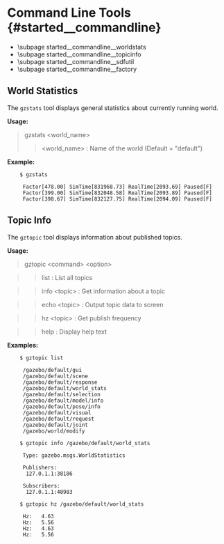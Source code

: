 Command Line Tools {#started__commandline}
======================

- \subpage started__commandline__worldstats
- \subpage started__commandline__topicinfo
- \subpage started__commandline__sdfutil
- \subpage started__commandline__factory

World Statistics
--

The `gzstats` tool displays general statistics about currently running world.

**Usage:**

 > gzstats \<world_name\>
 > > \<world_name\> : Name of the world (Default = "default")

**Example:**

        $ gzstats
        
         Factor[478.00] SimTime[831968.73] RealTime[2093.69] Paused[F]
         Factor[399.00] SimTime[832048.58] RealTime[2093.89] Paused[F]
         Factor[398.67] SimTime[832127.75] RealTime[2094.09] Paused[F]

Topic Info
--
The `gztopic` tool displays information about published topics.

**Usage:**

>  gztopic \<command\> \<option\>

> > list         : List all topics

> > info \<topic\> : Get information about a topic

> > echo \<topic\> : Output topic data to screen

> > hz \<topic\>   : Get publish frequency

> > help         : Display help text

**Examples:**

        $ gztopic list
        
         /gazebo/default/gui
         /gazebo/default/scene
         /gazebo/default/response
         /gazebo/default/world_stats
         /gazebo/default/selection
         /gazebo/default/model/info
         /gazebo/default/pose/info
         /gazebo/default/visual
         /gazebo/default/request
         /gazebo/default/joint
         /gazebo/world/modify

        $ gztopic info /gazebo/default/world_stats
        
         Type: gazebo.msgs.WorldStatistics
         
         Publishers:
          127.0.1.1:38186
         
         Subscribers:
          127.0.1.1:48983

        $ gztopic hz /gazebo/default/world_stats
        
         Hz:   4.63
         Hz:   5.56
         Hz:   4.63
         Hz:   5.56
